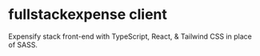 # fullstackexpense client

Expensify stack front-end with TypeScript, React, & Tailwind CSS in place of SASS.
